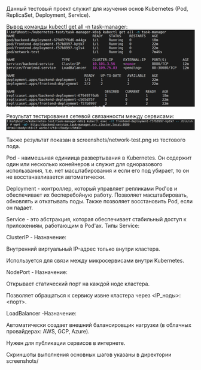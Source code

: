 Данный тестовый проект служит для изучения основ Kubernetes (Pod, ReplicaSet, Deployment, Service).

Вывод команды kubectl get all -n task-manager:
![alt text](image.png)

Результат тестирования сетевой связанности между сервисами:
![alt text](image-1.png)

Также результат показан в screenshots/network-test.png из тестового пода.

Pod - наимешьная единиица развертывания в Kubernetes. Он содержит один или несколько конейнеров и служит для одноразового использвания, т.е. нет масштабирования и если его под убирает, то он не восстанавливается автоматически.

Deployment - контроллер, который управляет репликами Pod'ов и обеспечивает их бесперебойную работу. Позволяет масштабировать, обновлять и откатывать поды. Также позволяет восстановить Pod, если он падает.

Service - это абстракция, которая обеспечивает стабильный доступ к приложениям, работающим в Pod'ах. Типы Service:

ClusterIP - Назначение:

Внутренний виртуальный IP-адрес только внутри кластера.

Используется для связи между микросервисами внутри Kubernetes.

NodePort - Назначение:

Открывает статический порт на каждой ноде кластера.

Позволяет обращаться к сервису извне кластера через <IP_ноды>:<порт>.

LoadBalancer -Назначение:

Автоматически создает внешний балансировщик нагрузки (в облачных провайдерах: AWS, GCP, Azure).

Нужен для публикации сервисов в интернете.

Скриншоты выполнения основных шагов указаны в директории screenshots/